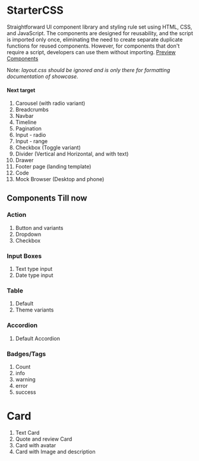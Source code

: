 # StarterCSS
Straightforward UI component library and styling rule set using HTML, CSS, and JavaScript. The components are designed for reusability, and the script is imported only once, eliminating the need to create separate duplicate functions for reused components. However, for components that don't require a script, developers can use them without importing.
[Preview Components](https://sharishth.github.io/startercss/) 

Note: _layout.css should be ignored and is only there for formatting documentation of showcase._

#### Next target 
  1. Carousel (with radio variant)
  2. Breadcrumbs
  3. Navbar
  4. Timeline
  5. Pagination
  6. Input - radio
  7. Input - range
  8. Checkbox (Toggle variant)
  9. Divider (Vertical and Horizontal, and with text)
  10. Drawer
  11. Footer page (landing template)
  12. Code
  13. Mock Browser (Desktop and phone)

## Components Till now
### Action
  1. Button and variants
  2. Dropdown
  3. Checkbox
### Input Boxes
  1. Text type input
  2. Date type input

### Table
  1. Default
  2. Theme variants

### Accordion
  1. Default Accordion

### Badges/Tags
  1. Count
  2. info
  3. warning
  4. error
  5. success

# Card
  1. Text Card
  2. Quote and review Card
  3. Card with avatar
  4. Card with Image and description
